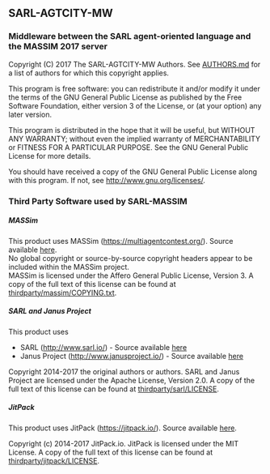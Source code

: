 ## SARL-AGTCITY-MW

### Middleware between the SARL agent-oriented language and the MASSIM 2017 server

Copyright (C) 2017 The SARL-AGTCITY-MW Authors.
See [AUTHORS.md](https://bitbucket.org/sarlrmit/massim17/src/master/AUTHORS.md)
for a list of authors for which this copyright applies.

This program is free software: you can redistribute it and/or modify
it under the terms of the GNU General Public License as published by
the Free Software Foundation, either version 3 of the License, or
(at your option) any later version.

This program is distributed in the hope that it will be useful,
but WITHOUT ANY WARRANTY; without even the implied warranty of
MERCHANTABILITY or FITNESS FOR A PARTICULAR PURPOSE.  See the
GNU General Public License for more details.

You should have received a copy of the GNU General Public License
along with this program.  If not, see <http://www.gnu.org/licenses/>.

### Third Party Software used by SARL-MASSIM

##### MASSim

This product uses MASSim (https://multiagentcontest.org/).
Source available [here](https://github.com/agentcontest/massim).  
No global copyright or source-by-source copyright headers appear to be included
within the MASSim project.  
MASSim is licensed under the Affero General Public License, Version 3.
A copy of the full text of this license can be found at
[thirdparty/massim/COPYING.txt](https://bitbucket.org/sarlrmit/massim17/src/dev/thirdparty/massim/COPYING.txt).

##### SARL and Janus Project

This product uses  
* SARL (http://www.sarl.io/) - Source available [here](https://github.com/sarl/sarl)
* Janus Project (http://www.janusproject.io/) - Source available
[here](https://github.com/sarl/sarl/tree/master/sre/io.janusproject)

Copyright 2014-2017 the original authors or authors.
SARL and Janus Project are licensed under the Apache License, Version 2.0.
A copy of the full text of this license can be found at
[thirdparty/sarl/LICENSE](https://bitbucket.org/sarlrmit/massim17/src/dev/thirdparty/sarl/LICENSE).

##### JitPack

This product uses JitPack (https://jitpack.io/).
Source available [here](https://github.com/jitpack/jitpack.io).

Copyright (c) 2014-2017 JitPack.io.
JitPack is licensed under the MIT License.
A copy of the full text of this license can be found at
[thirdparty/jitpack/LICENSE](https://bitbucket.org/sarlrmit/massim17/src/dev/thirdparty/jitpack/LICENSE).

